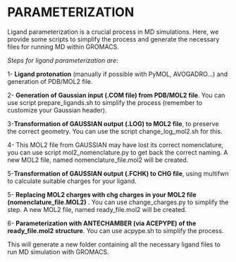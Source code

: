 # PARAMETERIZATION

Ligand parameterization is a crucial process in MD simulations. Here, we provide some scripts to simplify the process and generate the necessary files for running MD within GROMACS. 

*Steps for ligand parameterization are:*

1- **Ligand protonation** (manually if possible with PyMOL, AVOGADRO...) and generation of PDB/MOL2 file. 

2- **Generation of Gaussian input (.COM file) from PDB/MOL2 file**. You can use script prepare_ligands.sh to simplify the process (remember to customize your Gaussian header). 

3-**Transformation of GAUSSIAN output (.LOG) to MOL2 file**, to preserve the correct geometry. You can use the script change_log_mol2.sh for this. 

4- This MOL2 file from GAUSSIAN may have lost its correct nomenclature, you can use script mol2_nomenclature.py to get back the correct naming. A new MOL2 file, named nomenclature_file.mol2 will be created. 

5-**Transformation of GAUSSIAN output (.FCHK) to CHG file**, using multifwn to calculate suitable charges for your ligand.

5- **Replacing MOL2 charges  with chg charges in your MOL2 file (nomenclature_file.MOL2)** . You can use change_charges.py to simplify the step. A new MOL2 file, named ready_file.mol2 will be created. 

6- **Parameterization with ANTECHAMBER (via ACEPYPE) of the ready_file.mol2 structure**. You can use acpype.sh to simplify the process. 

This will generate a new folder containing all the necessary ligand files to run MD simulation with GROMACS. 



